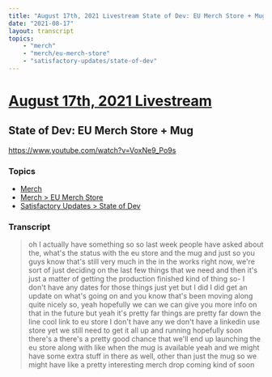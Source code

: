 ```yaml
---
title: "August 17th, 2021 Livestream State of Dev: EU Merch Store + Mug"
date: "2021-08-17"
layout: transcript
topics:
    - "merch"
    - "merch/eu-merch-store"
    - "satisfactory-updates/state-of-dev"
---
```

# [August 17th, 2021 Livestream](../2021-08-17.md)
## State of Dev: EU Merch Store + Mug
https://www.youtube.com/watch?v=VoxNe9_Po9s

### Topics
* [Merch](../topics/merch.md)
* [Merch > EU Merch Store](../topics/merch/eu-merch-store.md)
* [Satisfactory Updates > State of Dev](../topics/satisfactory-updates/state-of-dev.md)

### Transcript

> oh I actually have something so so last week people have asked about the, what's the status with the eu store and the mug and just so you guys know that's still very much in the in the works right now, we're sort of just deciding on the last few things that we need and then it's just a matter of getting the production finished kind of thing so- I don't have any dates for those things just yet but I did I did get an update on what's going on and you know that's been moving along quite nicely so, yeah hopefully we can we can give you more info on that in the future but yeah it's pretty far things are pretty far down the line cool link to eu store I don't have any we don't have a linkedin use store yet we still need to get it all up and running hopefully soon there's a there's a pretty good chance that we'll end up launching the eu store along with like when the mug is available yeah and we might have some extra stuff in there as well, other than just the mug so we might have like a pretty interesting merch drop coming kind of soon
